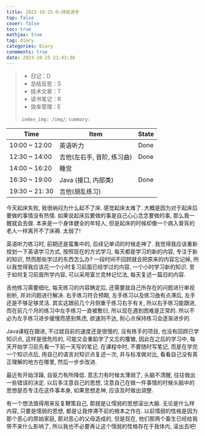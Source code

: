 ```yaml
---
title: 2023-10-25-D-持续进步
top: false
cover: false
toc: true
mathjax: true
tag: diary
categories: Diary
conmments: true
date: 2023-10-25 21:43:38
---
```


> - 日记：D
> - 总结反思：S
> - 技术文章：T
> - 读书笔记：R
> - 效率管理：E
>
> `index_img: /img/`; `summary:` 

| Time           | Item                       | State |
| -------------- | -------------------------- | ----- |
| 10:00 ~ 12:00  | 英语听力                   | Done  |
| 12:30 ~ 14:00  | 吉他(左右手, 音阶, 练习曲) | Done  |
| 14:00 ~ 16:20  | 睡觉                       |       |
| 16:30 ~ 19:00  | Java (接口, 内部类)        | Done  |
| 19:30 ~ 21: 30 | 吉他(胡乱练习)             |       |

今天起床失败, 我很纳闷为什么起不了床. 感觉起床太难了. 大概是因为对于起床后要做的事情没有热情. 如果说起床后要做的事是自己心心念念要做的事, 那么我一醒就会去做. 本来是一个身体健全的年轻人, 但是起床的时候却像一个病入膏肓的老人一样离开不了床褥. 太弱了!

英语听力练习时, 前期还是蛮集中的, 后续记单词的时候走神了. 我觉得我应该重新规划一下英语学习方式, 按照现在的方式学习, 每天都是学习的新的内容, 专注于新的知识, 然而那些学过的东西怎么办? 一段时间不回顾就会把原来的内容忘记掉, 所以我觉得我应该花一个小时复习前面已经学过的内容, 一个小时学习新的知识. 至于如何复习前面所学内容, 可以采用富兰克林记忆法, 每天复述一篇旧的内容.

吉他练习需要细化, 每天练习的内容确定后, 还需要就自己所存在的问题进行审视剖析, 并对问题进行解决.  右手练习符合预期, 左手练习以及练习曲有点滞后, 左手还是不够足够灵活. 其实这跟前几个月侧重于练习右手有关, 所以右手练习能跟进, 而在前几个月的练习中左手练习一直被敷衍, 所以现在遇到困难是正常的. 所以不必为左手练习进步缓慢而感到焦虑, 欲速则不达, 耐心点保持练习会逐渐进步的.

Java课程在跟进, 不过就目前的速度还是很慢的, 没有练手的项目, 也没有回顾已学知识点, 这样是很危险的, 可能又会重蹈学了又忘的覆辙,   因此在之后的学习中, 每天开始学习前先看一下前一天写的笔记. 在课程中时, 不要随时写笔记, 而是在学完一个知识点后, 用自己的语言对知识点复述一次, 并与标准做对比, 看看自己没有真正理解的地方在哪里, 然后一步步改进. 

最近有开始浮躁, 自驱力有所降低. 意志力有时候太薄弱了, 头脑不清醒, 往往做出一些错误的决定. 以后多注意自己的思想, 注意自己在做一件事情的时候头脑中的思想是否专注在这件事本身, 如果思想走神, 应该及时做出调整. 

有一个想法值得用来反复鞭策自己, 那就是让懦弱的思想滚出大脑. 无论是什么样内容, 只要是懦弱的思想, 都是让我停滞不前的根本之作在. 以前懦弱的性格是因为那个恶心的原始家庭, 那对恶心的父母造成的, 但是现在, 他们那两个畜生已经给我带不来什么影响了, 所以我也不必要再让这个懦弱的性格存在于我体内, 滚出去吧!
